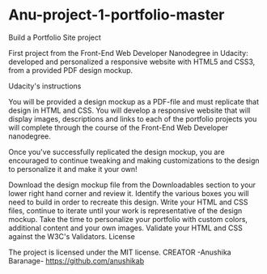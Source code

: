 # Anu-project-1-portfolio-master
Build a Portfolio Site project

First project from the Front-End Web Developer Nanodegree in Udacity: 
developed and personalized a responsive website with HTML5 and CSS3, from a provided PDF design mockup.

Udacity's instructions

You will be provided a design mockup as a PDF-file and must replicate that design in HTML and CSS. You will develop a responsive website that will display images, descriptions and links to each of the portfolio projects you will complete through the course of the Front-End Web Developer nanodegree.

Once you've successfully replicated the design mockup, you are encouraged to continue tweaking and making customizations to the design to personalize it and make it your own!

Download the design mockup file from the Downloadables section to your lower right hand corner and review it.
Identify the various boxes you will need to build in order to recreate this design.
Write your HTML and CSS files, continue to iterate until your work is representative of the design mockup.
Take the time to personalize your portfolio with custom colors, additional content and your own images.
Validate your HTML and CSS against the W3C's Validators.
License

The project is licensed under the MIT license. CREATOR -Anushika Baranage- https://github.com/anushikab
